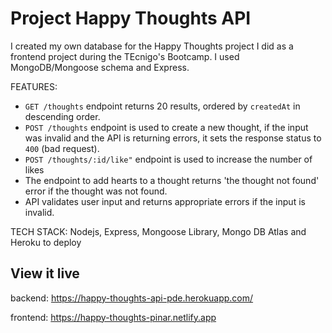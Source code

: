 # Project Happy Thoughts API
I created my own database for the Happy Thoughts project I did as a frontend project during the TEcnigo's Bootcamp.
I used MongoDB/Mongoose schema and Express.


FEATURES: 
- `GET /thoughts` endpoint returns 20 results, ordered by `createdAt` in descending order.
- `POST /thoughts` endpoint is used to create a new thought, if the input was invalid and the API is returning errors, it sets the response status to `400` (bad request).
- `POST /thoughts/:id/like"` endpoint is used to increase the number of likes
- The endpoint to add hearts to a thought returns 'the thought not found' error if the thought was not found.
- API validates user input and returns appropriate errors if the input is invalid.




TECH STACK: Nodejs, Express, Mongoose Library, Mongo DB Atlas and Heroku to deploy 

## View it live

backend: https://happy-thoughts-api-pde.herokuapp.com/ 

frontend: https://happy-thoughts-pinar.netlify.app 

